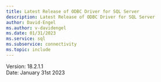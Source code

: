 ```yaml
---
title: Latest Release of ODBC Driver for SQL Server
description: Latest Release of ODBC Driver for SQL Server
author: David-Engel
ms.author: v-davidengel
ms.date: 01/31/2023
ms.service: sql
ms.subservice: connectivity
ms.topic: include
---
```


Version: 18.2.1.1  
Date: January 31st 2023  
